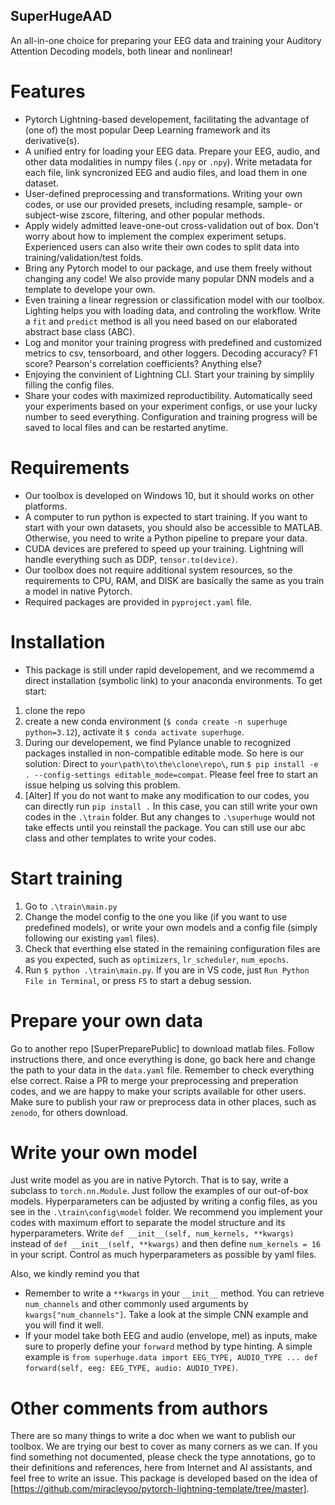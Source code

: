 ## SuperHugeAAD
An all-in-one choice for preparing your EEG data and training your Auditory Attention Decoding models, both linear and nonlinear!

# Features
* Pytorch Lightning-based developement, facilitating the advantage of (one of) the most popular Deep Learning framework and its derivative(s).
* A unified entry for loading your EEG data. Prepare your EEG, audio, and other data modalities in numpy files (`.npy` or `.npy`). Write metadata for each file, link syncronized EEG and audio files, and load them in one dataset.
* User-defined preprocessing and transformations. Writing your own codes, or use our provided presets, including resample, sample- or subject-wise zscore, filtering, and other popular methods.
* Apply widely admitted leave-one-out cross-validation out of box. Don't worry about how to implement the complex experiment setups. Experienced users can also write their own codes to split data into training/validation/test folds.
* Bring any Pytorch model to our package, and use them freely without changing any code! We also provide many popular DNN models and a template to develope your own.
* Even training a linear regression or classification model with our toolbox. Lighting helps you with loading data, and controling the workflow. Write a `fit` and `predict` method is all you need based on our elaborated abstract base class (ABC).
* Log and monitor your training progress with predefined and customized metrics to csv, tensorboard, and other loggers. Decoding accuracy? F1 score? Pearson's correlation coefficients? Anything else?
* Enjoying the convinient of Lightning CLI. Start your training by simplily filling the config files.
* Share your codes with maximized reproductibility. Automatically seed your experiments based on your experiment configs, or use your lucky number to seed everything. Configuration and training progress will be saved to local files and can be restarted anytime.

# Requirements
* Our toolbox is developed on Windows 10, but it should works on other platforms.
* A computer to run python is expected to start training. If you want to start with your own datasets, you should also be accessible to MATLAB. Otherwise, you need to write a Python pipeline to prepare your data.
* CUDA devices are prefered to speed up your training. Lightning will handle everything such as DDP, `tensor.to(device)`.
* Our toolbox does not require additional system resources, so the requirements to CPU, RAM, and DISK are basically the same as you train a model in native Pytorch.
* Required packages are provided in `pyproject.yaml` file.

# Installation
* This package is still under rapid developement, and we recommemd a direct installation (symbolic link) to your anaconda environments.
To get start:
1. clone the repo
2. create a new conda environment (`$ conda create -n superhuge python=3.12`), activate it `$ conda activate superhuge`.
3. During our developement, we find Pylance unable to recognized packages installed in non-compatible editable mode. So here is our solution: Direct to `your\path\to\the\clone\repo\`, run `$ pip install -e . --config-settings editable_mode=compat`. Please feel free to start an issue helping us solving this problem.
4. [Alter] If you do not want to make any modification to our codes, you can directly run `pip install .` In this case, you can still write your own codes in the `.\train` folder. But any changes to `.\superhuge` would not take effects until you reinstall the package. You can still use our abc class and other templates to write your codes.

# Start training
1. Go to `.\train\main.py`
2. Change the model config to the one you like (if you want to use predefined models), or write your own models and a config file (simply following our existing `yaml` files).
3. Check that everthing else stated in the remaining configuration files are as you expected, such as `optimizers`, `lr_scheduler`, `num_epochs`.
4. Run `$ python .\train\main.py`. If you are in VS code, just `Run Python File in Terminal`, or press `F5` to start a debug session.

# Prepare your own data
Go to another repo [SuperPreparePublic] to download matlab files. Follow instructions there, and once everything is done, go back here and change the path to your data in the `data.yaml` file. Remember to check everything else correct.
Raise a PR to merge your preprocessing and preperation codes, and we are happy to make your scripts available for other users. Make sure to publish your raw or preprocess data in other places, such as `zenodo`, for others download.

# Write your own model
Just write model as you are in native Pytorch. That is to say, write a subclass to `torch.nn.Module`. Just follow the examples of our out-of-box models.
Hyperparameters can be adjusted by writing a config files, as you see in the `.\train\config\model` folder.
We recommend you implement your codes with maximum effort to separate the model structure and its hyperparameters. Write `def __init__(self, num_kernels, **kwargs)` instead of `def __init__(self, **kwargs)` and then define `num_kernels = 16` in your script.
Control as much hyperparameters as possible by yaml files.

Also, we kindly remind you that
* Remember to write a `**kwargs` in your `__init__` method. You can retrieve `num_channels` and other commonly used arguments by `kwargs["num_channels"]`. Take a look at the simple CNN example and you will find it well.
* If your model take both EEG and audio (envelope, mel) as inputs, make sure to properly define your `forward` method by type hinting. A simple example is `from superhuge.data import EEG_TYPE, AUDIO_TYPE ... def forward(self, eeg: EEG_TYPE, audio: AUDIO_TYPE)`.

# Other comments from authors
There are so many things to write a doc when we want to publish our toolbox. We are trying our best to cover as many corners as we can. If you find something not documented, please check the type annotations, go to their definitions and references, here from Internet and AI assistants, and feel free to write an issue.
This package is developed based on the idea of [https://github.com/miracleyoo/pytorch-lightning-template/tree/master].
